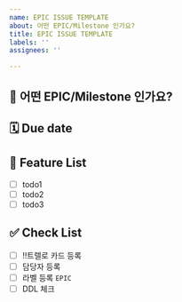 ```yaml
---
name: EPIC ISSUE TEMPLATE
about: 어떤 EPIC/Milestone 인가요?
title: EPIC ISSUE TEMPLATE
labels: ''
assignees: ''

---
```


## 📌 어떤 EPIC/Milestone 인가요?

## 🗓️ Due date

## 🌈 Feature List
- [ ] todo1
- [ ] todo2
- [ ] todo3

## ✅ Check List

- [ ] !!트렐로 카드 등록
- [ ] 담당자 등록
- [ ] 라벨 등록 `EPIC`
- [ ] DDL 체크
